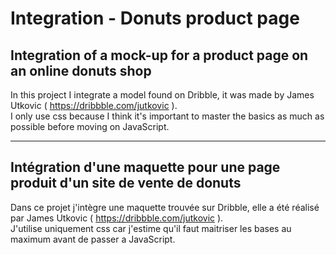 # Integration - Donuts product page
  
## Integration of a mock-up for a product page on an online donuts shop
In this project I integrate a model found on Dribble, it was made by James Utkovic ( https://dribbble.com/jutkovic ).  
I only use css because I think it's important to master the basics as much as possible before moving on JavaScript.
  
------
  
## Intégration d'une maquette pour une page produit d'un site de vente de donuts
Dans ce projet j'intègre une maquette trouvée sur Dribble, elle a été réalisé par James Utkovic ( https://dribbble.com/jutkovic ).  
J'utilise uniquement css car j'estime qu'il faut maitriser les bases au maximum avant de passer a JavaScript.
